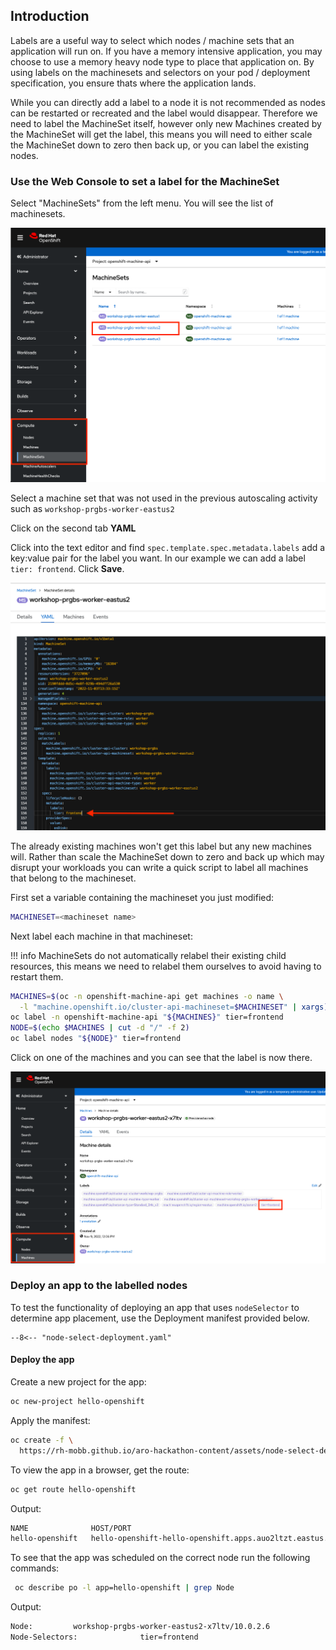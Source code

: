## Introduction

Labels are a useful way to select which nodes / machine sets that an application will run on. If you have a memory intensive application, you may choose to use a memory heavy node type to place that application on. By using labels on the machinesets and selectors on your pod / deployment specification, you ensure thats where the application lands.

While you can directly add a label to a node it is not recommended as nodes can be restarted or recreated and the label would disappear. Therefore we need to label the MachineSet itself, however only new Machines created by the MachineSet will get the label, this means you will need to either scale the MachineSet down to zero then back up, or you can label the existing nodes.

### Use the Web Console to set a label for the MachineSet

Select "MachineSets" from the left menu.  You will see the list of machinesets.

![webconsollemachineset](../assets/images/43-machinesets.png)

Select a machine set that was not used in the previous autoscaling activity such as `workshop-prgbs-worker-eastus2`

Click on the second tab **YAML**

Click into the text editor and find `spec.template.spec.metadata.labels` add a key:value pair for the label you want.  In our example we can add a label `tier: frontend`. Click **Save**.

![webconsollemachineset](../assets/images/44-edit-machinesets.png)

The already existing machines won't get this label but any new machines will. Rather than scale the MachineSet down to zero and back up which may disrupt your workloads you can write a quick script to label all machines that belong to the machineset.

First set a variable containing the machineset you just modified:

```bash
MACHINESET=<machineset name>
```

Next label each machine in that machineset:

!!! info
    MachineSets do not automatically relabel their existing child resources, this means we need to relabel them ourselves to avoid having to restart them.

```bash
MACHINES=$(oc -n openshift-machine-api get machines -o name \
  -l "machine.openshift.io/cluster-api-machineset=$MACHINESET" | xargs)
oc label -n openshift-machine-api "${MACHINES}" tier=frontend
NODE=$(echo $MACHINES | cut -d "/" -f 2)
oc label nodes "${NODE}" tier=frontend
```

Click on one of the machines and you can see that the label is now there.

![checklabel](../assets/images/45-machine-label.png)

### Deploy an app to the labelled nodes

To test the functionality of deploying an app that uses `nodeSelector` to determine app placement, use the Deployment manifest provided below.

``` title="node-select-deployment.yaml"
--8<-- "node-select-deployment.yaml"
```

#### Deploy the app

Create a new project for the app:

```bash
oc new-project hello-openshift
```

Apply the manifest:

```bash
oc create -f \
  https://rh-mobb.github.io/aro-hackathon-content/assets/node-select-deployment.yaml
```

To view the app in a browser, get the route:

```bash
oc get route hello-openshift
```

Output:
```bash
NAME              HOST/PORT                                                        PATH   SERVICES          PORT   TERMINATION     WILDCARD
hello-openshift   hello-openshift-hello-openshift.apps.auo2ltzt.eastus.aroapp.io          hello-openshift   8080   edge/Redirect   None
```

To see that the app was scheduled on the correct node run the following commands:

```bash
 oc describe po -l app=hello-openshift | grep Node
```

Output:

```bash
Node:         workshop-prgbs-worker-eastus2-x7ltv/10.0.2.6
Node-Selectors:              tier=frontend
```

